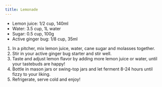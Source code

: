 ```yaml
---
title: Lemonade
---
```


- Lemon juice: 1/2 cup, 140ml
- Water: 3.5 cup, 1L water
- Sugar: 0.5 cup, 100g
- Active ginger bug: 1/8 cup, 35ml

1. In a pitcher, mix lemon juice, water, cane sugar and molasses together.
1. Stir in your active ginger bug starter and stir well.
1. Taste and adjust lemon flavor by adding more lemon juice or water, until your tastebuds are happy!
1. Bottle in mason jars or swing-top jars and let ferment 8-24 hours until fizzy to your liking.
1. Refrigerate, serve cold and enjoy!
